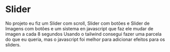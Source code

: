 # Slider
 No projeto eu fiz um Slider com scroll, Slider  com botões e Slider de Imagens com botões e um sistema en javascript que faz ele mudar de imagen a cada 8 segundos 
 Usando o tailwind consegui fazer uma parcela do que eu queria, mas o javascript foi melhor para adicionar efeitos para os sliders.
